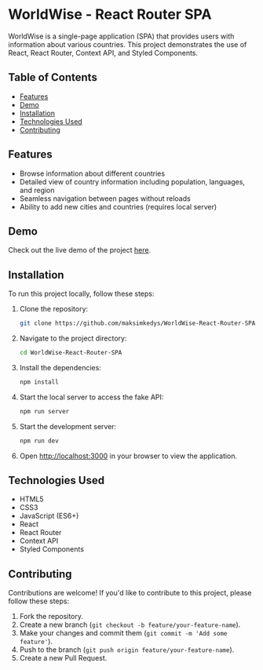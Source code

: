 # WorldWise - React Router SPA

WorldWise is a single-page application (SPA) that provides users with information about various countries. This project demonstrates the use of React, React Router, Context API, and Styled Components.

## Table of Contents

- [Features](#features)
- [Demo](#demo)
- [Installation](#installation)
- [Technologies Used](#technologies-used)
- [Contributing](#contributing)

## Features

- Browse information about different countries
- Detailed view of country information including population, languages, and region
- Seamless navigation between pages without reloads
- Ability to add new cities and countries (requires local server)

## Demo

Check out the live demo of the project [here](https://worldwise-react-router-spa.netlify.app).

## Installation

To run this project locally, follow these steps:

1. Clone the repository:
    ```sh
    git clone https://github.com/maksimkedys/WorldWise-React-Router-SPA.git
    ```
2. Navigate to the project directory:
    ```sh
    cd WorldWise-React-Router-SPA
    ```
3. Install the dependencies:
    ```sh
    npm install
    ```
4. Start the local server to access the fake API:
    ```sh
    npm run server
    ```
5. Start the development server:
    ```sh
    npm run dev
    ```
6. Open [http://localhost:3000](http://localhost:3000) in your browser to view the application.

## Technologies Used

- HTML5
- CSS3
- JavaScript (ES6+)
- React
- React Router
- Context API
- Styled Components

## Contributing

Contributions are welcome! If you'd like to contribute to this project, please follow these steps:

1. Fork the repository.
2. Create a new branch (`git checkout -b feature/your-feature-name`).
3. Make your changes and commit them (`git commit -m 'Add some feature'`).
4. Push to the branch (`git push origin feature/your-feature-name`).
5. Create a new Pull Request.

